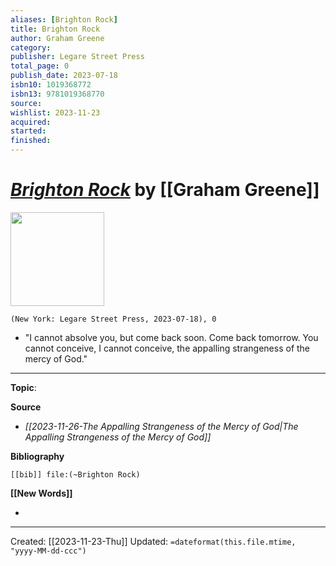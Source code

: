 ```yaml
---
aliases: [Brighton Rock]
title: Brighton Rock
author: Graham Greene
category: 
publisher: Legare Street Press
total_page: 0
publish_date: 2023-07-18
isbn10: 1019368772
isbn13: 9781019368770
source: 
wishlist: 2023-11-23
acquired: 
started: 
finished: 
---
```

# *[Brighton Rock]()* by [[Graham Greene]]

<img src="http://books.google.com/books/content?id=onQW0AEACAAJ&printsec=frontcover&img=1&zoom=1&source=gbs_api" width=150>

`(New York: Legare Street Press, 2023-07-18), 0`

- "I cannot absolve you, but come back soon. Come back tomorrow. You cannot conceive, I cannot conceive, the appalling strangeness of the mercy of God." 

--- 
**Topic**: 

**Source**
- *[[2023-11-26-The Appalling Strangeness of the Mercy of God|The Appalling Strangeness of the Mercy of God]]*

**Bibliography**

```query
[[bib]] file:(~Brighton Rock)
```
 

**[[New Words]]**

- 

---
Created: [[2023-11-23-Thu]]
Updated: `=dateformat(this.file.mtime, "yyyy-MM-dd-ccc")`